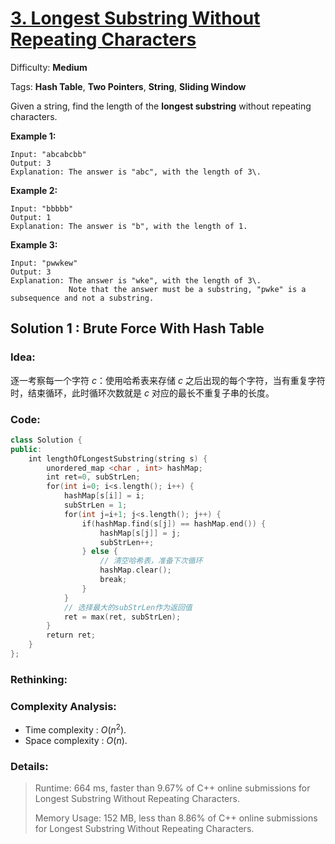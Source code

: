 # [3\. Longest Substring Without Repeating Characters](https://leetcode.com/problems/longest-substring-without-repeating-characters/)



Difficulty: **Medium**

Tags: **Hash Table**, **Two Pointers**, **String**, **Sliding Window**


Given a string, find the length of the **longest substring** without repeating characters.


**Example 1:**

```
Input: "abcabcbb"
Output: 3 
Explanation: The answer is "abc", with the length of 3\. 
```


**Example 2:**

```
Input: "bbbbb"
Output: 1
Explanation: The answer is "b", with the length of 1.
```


**Example 3:**

```
Input: "pwwkew"
Output: 3
Explanation: The answer is "wke", with the length of 3\. 
             Note that the answer must be a substring, "pwke" is a subsequence and not a substring.
```



## Solution 1 : Brute Force With Hash Table

### Idea: 

逐一考察每一个字符 _c_：使用哈希表来存储 _c_ 之后出现的每个字符，当有重复字符时，结束循环，此时循环次数就是 _c_ 对应的最长不重复子串的长度。

### Code: 

```c++
class Solution {
public:
    int lengthOfLongestSubstring(string s) {
        unordered_map <char , int> hashMap;
        int ret=0, subStrLen;
        for(int i=0; i<s.length(); i++) {
            hashMap[s[i]] = i;
            subStrLen = 1;
            for(int j=i+1; j<s.length(); j++) {
                if(hashMap.find(s[j]) == hashMap.end()) {
                    hashMap[s[j]] = j;
                    subStrLen++;
                } else {
                    // 清空哈希表，准备下次循环
                    hashMap.clear();
                    break;
                }
            }
            // 选择最大的subStrLen作为返回值
            ret = max(ret, subStrLen);
        }
        return ret;
    }
};
```

### Rethinking:



### Complexity Analysis: 

- Time complexity : $O(n^2)$. 
- Space complexity : $O(n)$. 

### Details:

> Runtime: 664 ms, faster than 9.67% of C++ online submissions for Longest Substring Without Repeating Characters.
>
> Memory Usage: 152 MB, less than 8.86% of C++ online submissions for Longest Substring Without Repeating Characters.